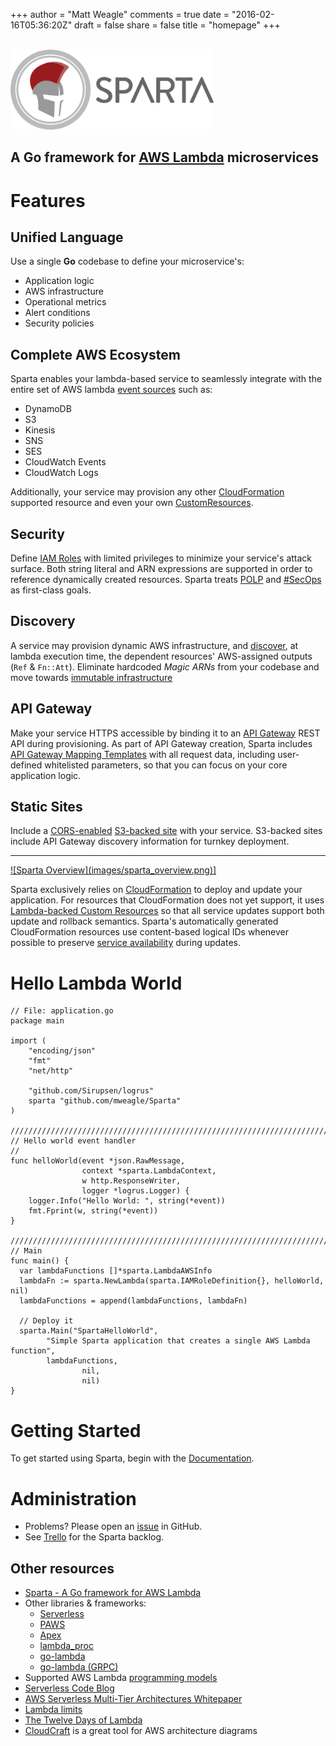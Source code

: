 +++
author = "Matt Weagle"
comments = true
date = "2016-02-16T05:36:20Z"
draft = false
share = false
title = "homepage"
+++

<br />
<div class="jumbotron">
<img src="images/SpartaLogoNoDomain.png" alt="Sparta shield" height="128">
<h2>A <b>Go</b> framework for <a href="https://aws.amazon.com/lambda">AWS Lambda</a> microservices</h2>
</div>

<h1>
Features
</h1>

<!-- Row 1 -->
<div class="row">
  <div class="col-lg-6">
     <h2>Unified Language</h2>
     <p>Use a single <b>Go</b> codebase to define your microservice's:
     <ul>
      <li>Application logic</li>
      <li>AWS infrastructure</li>
      <li>Operational metrics</li>
      <li>Alert conditions</li>
      <li>Security policies</li>
     </ul>
     </p>
  </div>
  <div class="col-lg-6">
     <h2>Complete AWS Ecosystem</h2>
     <p>Sparta enables your lambda-based service to seamlessly integrate with the entire set of AWS lambda <a href="http://docs.aws.amazon.com/lambda/latest/dg/intro-core-components.html">event sources</a> such as:
       <ul>
         <li>DynamoDB</li>
         <li>S3</li>
         <li>Kinesis</li>
         <li>SNS</li>
         <li>SES</li>
         <li>CloudWatch Events</li>
         <li>CloudWatch Logs</li>
       </ul>
       Additionally, your service may provision any other <a href="http://docs.aws.amazon.com/AWSCloudFormation/latest/UserGuide/aws-template-resource-type-ref.html">CloudFormation</a> supported resource and even your own <a href="http://gosparta.io/docs/custom_resources">CustomResources</a>.
      </p>
  </div>
 </div>

 <!-- Row 2 -->
 <div class="row">
  <div class="col-lg-6">
    <h2>Security</h2>
    <p>Define <a href="http://docs.aws.amazon.com/IAM/latest/UserGuide/reference_policies.html">IAM Roles</a> with limited privileges to minimize your service's attack surface.  Both string literal and ARN expressions are supported in order to reference dynamically created resources.  Sparta treats <a href="http://searchsecurity.techtarget.com/definition/principle-of-least-privilege-POLP">POLP</a> and <a href="https://twitter.com/hashtag/secops">#SecOps</a> as first-class goals.
    </p>
  </div>
  <div class="col-lg-6">
      <h2>Discovery</h2>
      <p>A service may provision dynamic AWS infrastructure, and <a href="http://gosparta.io/docs/eventsources">discover</a>, at lambda execution time, the dependent resources' AWS-assigned outputs (<code>Ref</code> &amp; <code>Fn::Att</code>).  Eliminate hardcoded <i>Magic ARNs</i> from your codebase and move towards <a href="http://chadfowler.com/blog/2013/06/23/immutable-deployments">immutable infrastructure</a></p>
  </div>
</div>

<!-- Row 3 -->
<div class="row">
  <div class="col-lg-6">
    <h2>API Gateway</h2>
    <p>Make your service HTTPS accessible by binding it to an <a href="http://docs.aws.amazon.com/apigateway/latest/developerguide/welcome.html">API Gateway</a> REST API during provisioning.  As part of API Gateway creation, Sparta includes <a href="http://docs.aws.amazon.com/apigateway/latest/developerguide/api-gateway-mapping-template-reference.html">API Gateway Mapping Templates</a> with all request data, including user-defined whitelisted parameters, so that you can focus on your core application logic.</p>
 </div>
 <div class="col-lg-6">
    <h2>Static Sites</h2>
    <p>Include a <a href="http://docs.aws.amazon.com/AmazonS3/latest/dev/cors.html">CORS-enabled</a> <a href="http://docs.aws.amazon.com/AmazonS3/latest/dev/WebsiteHosting.html">S3-backed site</a> with your service.  S3-backed sites include API Gateway discovery information for turnkey deployment.</p>
 </div>
</div>

<hr />
<a href="https://cloudcraft.co/view/8571b3bc-76ef-48c1-8401-0b6ae1d36b4e?key=d44zi4j1pxj00000" rel="Sparta Arch">![Sparta Overview](images/sparta_overview.png)]</a>

Sparta exclusively relies on [CloudFormation](http://docs.aws.amazon.com/AWSCloudFormation/latest/UserGuide/Welcome.html) to deploy and update your application.  For resources that CloudFormation does not yet support, it uses [Lambda-backed Custom Resources](http://docs.aws.amazon.com/AWSCloudFormation/latest/UserGuide/template-custom-resources-lambda.html) so that all service updates support both update and rollback semantics.  Sparta's automatically generated CloudFormation resources use content-based logical IDs whenever possible to preserve [service availability](http://docs.aws.amazon.com/AWSCloudFormation/latest/UserGuide/using-cfn-updating-stacks.html) during updates.

# Hello Lambda World

```
// File: application.go
package main

import (
	"encoding/json"
	"fmt"
	"net/http"

	"github.com/Sirupsen/logrus"
	sparta "github.com/mweagle/Sparta"
)

////////////////////////////////////////////////////////////////////////////////
// Hello world event handler
//
func helloWorld(event *json.RawMessage,
              	context *sparta.LambdaContext,
              	w http.ResponseWriter,
              	logger *logrus.Logger) {
	logger.Info("Hello World: ", string(*event))
	fmt.Fprint(w, string(*event))
}

////////////////////////////////////////////////////////////////////////////////
// Main
func main() {
  var lambdaFunctions []*sparta.LambdaAWSInfo
  lambdaFn := sparta.NewLambda(sparta.IAMRoleDefinition{}, helloWorld, nil)
  lambdaFunctions = append(lambdaFunctions, lambdaFn)

  // Deploy it
  sparta.Main("SpartaHelloWorld",
		"Simple Sparta application that creates a single AWS Lambda function",
		lambdaFunctions,
                nil,
                nil)
}
```

# Getting Started

To get started using Sparta, begin with the [Documentation](./docs).

# Administration
  - Problems?  Please open an [issue](https://github.com/mweagle/Sparta/issues/new) in GitHub.
  - See [Trello](https://trello.com/b/WslDce70/sparta) for the Sparta backlog.

## Other resources
  
  * [Sparta - A Go framework for AWS Lambda](https://medium.com/@mweagle/a-go-framework-for-aws-lambda-ab14f0c42cb#.6gtlwe5vg)
  * Other libraries & frameworks:
    * [Serverless](https://github.com/serverless/serverless)
    * [PAWS](https://github.com/braahyan/PAWS)
    * [Apex](http://apex.run)
    * [lambda_proc](https://github.com/jasonmoo/lambda_proc)
    * [go-lambda](https://github.com/xlab/go-lambda)
    * [go-lambda (GRPC)](https://github.com/pilwon/go-lambda)
  * Supported AWS Lambda [programming models](http://docs.aws.amazon.com/lambda/latest/dg/programming-model-v2.html)
  * [Serverless Code Blog](https://serverlesscode.com)
  * [AWS Serverless Multi-Tier Architectures Whitepaper](https://d0.awsstatic.com/whitepapers/AWS_Serverless_Multi-Tier_Architectures.pdf)
  * [Lambda limits](http://docs.aws.amazon.com/lambda/latest/dg/limits.html)
  * [The Twelve Days of Lambda](https://aws.amazon.com/blogs/compute/the-twelve-days-of-lambda/)
  * [CloudCraft](http://cloudcraft.co) is a great tool for AWS architecture diagrams
